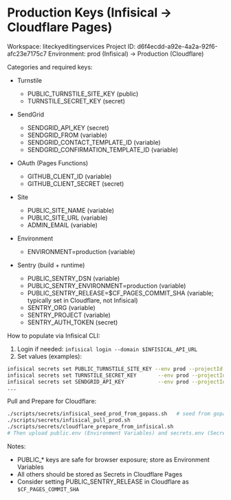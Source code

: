 # Production Keys (Infisical → Cloudflare Pages)

Workspace: liteckyeditingservices
Project ID: d6f4ecdd-a92e-4a2a-92f6-afc23e7175c7
Environment: prod (Infisical) → Production (Cloudflare)

Categories and required keys:

- Turnstile
  - PUBLIC_TURNSTILE_SITE_KEY (public)
  - TURNSTILE_SECRET_KEY (secret)

- SendGrid
  - SENDGRID_API_KEY (secret)
  - SENDGRID_FROM (variable)
  - SENDGRID_CONTACT_TEMPLATE_ID (variable)
  - SENDGRID_CONFIRMATION_TEMPLATE_ID (variable)

- OAuth (Pages Functions)
  - GITHUB_CLIENT_ID (variable)
  - GITHUB_CLIENT_SECRET (secret)

- Site
  - PUBLIC_SITE_NAME (variable)
  - PUBLIC_SITE_URL (variable)
  - ADMIN_EMAIL (variable)

- Environment
  - ENVIRONMENT=production (variable)

- Sentry (build + runtime)
  - PUBLIC_SENTRY_DSN (variable)
  - PUBLIC_SENTRY_ENVIRONMENT=production (variable)
  - PUBLIC_SENTRY_RELEASE=$CF_PAGES_COMMIT_SHA (variable; typically set in Cloudflare, not Infisical)
  - SENTRY_ORG (variable)
  - SENTRY_PROJECT (variable)
  - SENTRY_AUTH_TOKEN (secret)

How to populate via Infisical CLI:

1) Login if needed: `infisical login --domain $INFISICAL_API_URL`
2) Set values (examples):

```bash
infisical secrets set PUBLIC_TURNSTILE_SITE_KEY --env prod --projectId d6f4ecdd-a92e-4a2a-92f6-afc23e7175c7
infisical secrets set TURNSTILE_SECRET_KEY       --env prod --projectId d6f4ecdd-a92e-4a2a-92f6-afc23e7175c7
infisical secrets set SENDGRID_API_KEY           --env prod --projectId d6f4ecdd-a92e-4a2a-92f6-afc23e7175c7
...
```

Pull and Prepare for Cloudflare:

```bash
./scripts/secrets/infisical_seed_prod_from_gopass.sh   # seed from gopass (no values printed)
./scripts/secrets/infisical_pull_prod.sh
./scripts/secrets/cloudflare_prepare_from_infisical.sh
# Then upload public.env (Environment Variables) and secrets.env (Secrets) to Cloudflare Pages (Production)
```

Notes:
- PUBLIC_* keys are safe for browser exposure; store as Environment Variables
- All others should be stored as Secrets in Cloudflare Pages
- Consider setting PUBLIC_SENTRY_RELEASE in Cloudflare as `$CF_PAGES_COMMIT_SHA`
